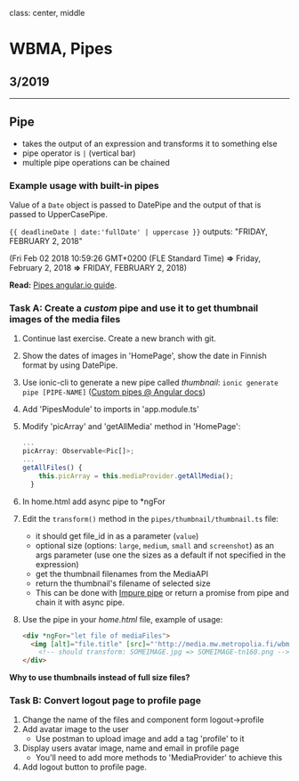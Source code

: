 class: center, middle

# WBMA, Pipes

## 3/2019

---

## Pipe

- takes the output of an expression and transforms it to something else
- pipe operator is `|` (vertical bar)
- multiple pipe operations can be chained

### Example usage with built-in pipes

Value of a `Date` object is passed to DatePipe and the output of that is passed to UpperCasePipe.

`{{ deadlineDate | date:'fullDate' | uppercase }}` outputs: "FRIDAY, FEBRUARY 2, 2018"

 (Fri Feb 02 2018 10:59:26 GMT+0200 (FLE Standard Time) **=>** Friday, February 2, 2018 **=>** FRIDAY, FEBRUARY 2, 2018)

**Read:** [Pipes angular.io guide](https://angular.io/docs/ts/latest/guide/pipes.html).

### Task A: Create a _custom_ pipe and use it to get thumbnail images of the media files

1. Continue last exercise. Create a new branch with git.
1. Show the dates of images in 'HomePage', show the date in Finnish format by using DatePipe. 
1. Use ionic-cli to generate a new pipe called _thumbnail_: `ionic generate pipe [PIPE-NAME]` ([Custom pipes @ Angular docs](https://angular.io/guide/pipes#custom-pipes))
1. Add 'PipesModule' to imports in 'app.module.ts'
1. Modify 'picArray' and 'getAllMedia' method in 'HomePage': 
    ```typescript
    ...
    picArray: Observable<Pic[]>;
    ...
    getAllFiles() {
        this.picArray = this.mediaProvider.getAllMedia();
      }
    ```
1. In home.html add async pipe to *ngFor
1. Edit the `transform()` method in the `pipes/thumbnail/thumbnail.ts` file:
    - it should get file_id in as a parameter (`value`)
    - optional size (options: `large`, `medium`, `small` and `screenshot`) as an args parameter (use one the sizes as a default if not specified in the expression)
    - get the thumbnail filenames from the MediaAPI
    - return the thumbnail's filename of selected size
    - This can be done with [Impure pipe](https://angular.io/guide/pipes#the-impure-asyncpipe) or return a promise from pipe and chain it with async pipe.
1. Use the pipe in your _home.html_ file, example of usage:

    ```html
    <div *ngFor="let file of mediaFiles">
      <img [alt]="file.title" [src]="'http://media.mw.metropolia.fi/wbma/uploads/' + (file.file_id | thumbnail: 'small')">
        <!-- should transform: SOMEIMAGE.jpg => SOMEIMAGE-tn160.png -->
    </div>
    ```

  **Why to use thumbnails instead of full size files?**
  
### Task B: Convert logout page to profile page
1. Change the name of the files and component form logout->profile
1. Add avatar image to the user
    - Use postman to upload image and add a tag 'profile' to it
1. Display users avatar image, name and email in profile page
    - You'll need to add more methods to 'MediaProvider' to achieve this
1. Add logout button to profile page.

